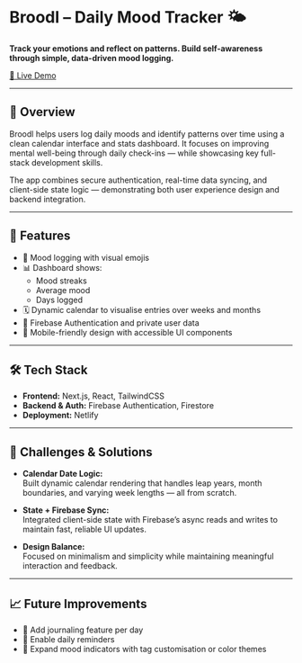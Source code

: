 # Broodl – Daily Mood Tracker 🌤️

**Track your emotions and reflect on patterns. Build self-awareness through simple, data-driven mood logging.**

[🔗 Live Demo](https://broodl-mood-tracker.netlify.app/)

---

## 📌 Overview

Broodl helps users log daily moods and identify patterns over time using a clean calendar interface and stats dashboard. It focuses on improving mental well-being through daily check-ins — while showcasing key full-stack development skills.

The app combines secure authentication, real-time data syncing, and client-side state logic — demonstrating both user experience design and backend integration.

---

## 🚀 Features

- 📅 Mood logging with visual emojis  
- 📊 Dashboard shows:
  - Mood streaks  
  - Average mood  
  - Days logged  
- 🗓️ Dynamic calendar to visualise entries over weeks and months  
- 🔐 Firebase Authentication and private user data  
- 📱 Mobile-friendly design with accessible UI components  

---

## 🛠️ Tech Stack

- **Frontend:** Next.js, React, TailwindCSS
- **Backend & Auth:** Firebase Authentication, Firestore  
- **Deployment:** Netlify  

---

## 🧩 Challenges & Solutions

- **Calendar Date Logic:**  
  Built dynamic calendar rendering that handles leap years, month boundaries, and varying week lengths — all from scratch.

- **State + Firebase Sync:**  
  Integrated client-side state with Firebase’s async reads and writes to maintain fast, reliable UI updates.

- **Design Balance:**  
  Focused on minimalism and simplicity while maintaining meaningful interaction and feedback.

---

## 📈 Future Improvements

- 📓 Add journaling feature per day  
- 🔔 Enable daily reminders  
- 🌈 Expand mood indicators with tag customisation or color themes  

